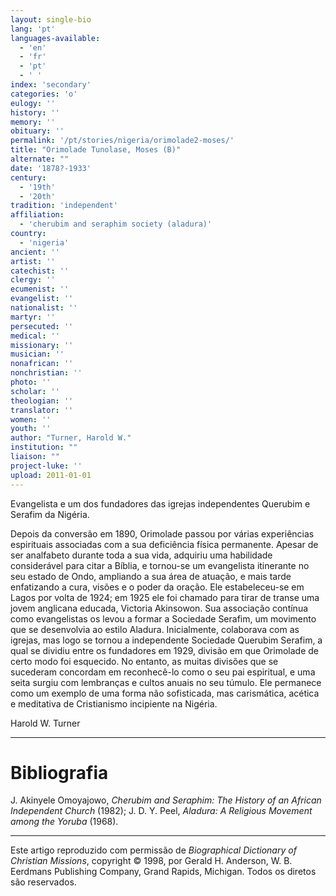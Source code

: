 ```yaml
---
layout: single-bio
lang: 'pt'
languages-available:
  - 'en'
  - 'fr'
  - 'pt'
  - ' '
index: 'secondary'
categories: 'o'
eulogy: ''
history: ''
memory: ''
obituary: ''
permalink: '/pt/stories/nigeria/orimolade2-moses/'
title: "Orimolade Tunolase, Moses (B)"
alternate: ""
date: '1878?-1933'
century:
  - '19th'
  - '20th'
tradition: 'independent'
affiliation:
  - 'cherubim and seraphim society (aladura)'
country:
  - 'nigeria'
ancient: ''
artist: ''
catechist: ''
clergy: ''
ecumenist: ''
evangelist: ''
nationalist: ''
martyr: ''
persecuted: ''
medical: ''
missionary: ''
musician: ''
nonafrican: ''
nonchristian: ''
photo: ''
scholar: ''
theologian: ''
translator: ''
women: ''
youth: ''
author: "Turner, Harold W."
institution: ""
liaison: ""
project-luke: ''
upload: 2011-01-01
---
```




Evangelista e um dos fundadores das igrejas independentes Querubim e Serafim da Nigéria.

Depois da conversão em 1890, Orimolade passou por várias experiências espirituais associadas com a sua deficiência física permanente. Apesar de ser analfabeto durante toda a sua vida, adquiriu uma habilidade considerável para citar a Bíblia, e tornou-se um evangelista itinerante no seu estado de Ondo, ampliando a sua área de atuação, e mais tarde enfatizando a cura, visões e o poder da oração. Ele estabeleceu-se em Lagos por volta de 1924; em 1925 ele foi chamado para tirar de transe uma jovem anglicana educada, Victoria Akinsowon. Sua associação contínua como evangelistas os levou a formar a Sociedade Serafim, um movimento que se desenvolvia ao estilo Aladura. Inicialmente, colaborava com as igrejas, mas logo se tornou a independente Sociedade Querubim Serafim, a qual se dividiu entre os fundadores em 1929,  divisão em que Orimolade de certo modo foi esquecido. No entanto, as muitas divisões que se sucederam concordam em reconhecê-lo como o seu pai espiritual, e uma seita surgiu com lembranças e cultos anuais no seu túmulo. Ele permanece como um exemplo de uma forma não sofisticada, mas carismática, acética e meditativa de Cristianismo incipiente na Nigéria.

Harold W. Turner

---

# Bibliografia

J. Akinyele Omoyajowo, *Cherubim and Seraphim: The History of an African Independent Church* (1982); J. D. Y. Peel, *Aladura: A Religious Movement among the Yoruba* (1968).

---

Este artigo reproduzido com permissão de *Biographical Dictionary of Christian Missions*, copyright © 1998, por Gerald H. Anderson, W. B. Eerdmans Publishing Company, Grand Rapids, Michigan. Todos os diretos são reservados.
